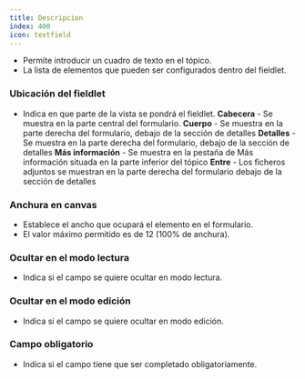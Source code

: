 ```yaml
---
title: Descripcion
index: 400
icon: textfield
---
```

* Permite introducir un cuadro de texto en el tópico.
* La lista de elementos que pueden ser configurados dentro del fieldlet.

### Ubicación del fieldlet
* Indica en que parte de la vista se pondrá el fieldlet.
    **Cabecera** - Se muestra en la parte central del formulario.
    **Cuerpo** - Se muestra en la parte derecha del formulario, debajo de la sección de detalles
    **Detalles** - Se muestra en la parte derecha del formulario, debajo de la sección de detalles
    **Más información** - Se muestra en la pestaña de Más información situada en la parte inferior del tópico
    **Entre** - Los ficheros adjuntos se muestran en la parte derecha del formulario debajo de la sección de detalles

### Anchura en canvas
* Establece el ancho que ocupará el elemento en el formulario.
* El valor máximo permitido es de 12 (100% de anchura).

### Ocultar en el modo lectura
* Indica si el campo se quiere ocultar en modo lectura.

### Ocultar en el modo edición
* Indica si el campo se quiere ocultar en modo edición.

### Campo obligatorio
* Indica si el campo tiene que ser completado obligatoriamente.